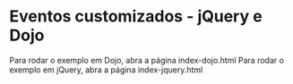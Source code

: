 # Eventos customizados - jQuery e Dojo #

Para rodar o exemplo em Dojo, abra a página index-dojo.html
Para rodar o exemplo em jQuery, abra a página index-jquery.html
